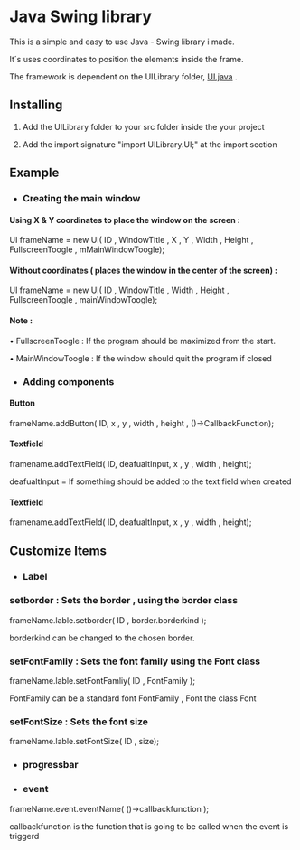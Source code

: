 # Java Swing library

This is a simple and easy to use Java - Swing library i made.

It´s uses coordinates to position the elements inside the frame.


The framework is dependent on the UILibrary folder,
[UI.java](https://github.com/Lakerolmaker/Java-Swing-library/blob/master/src/UILibrary/UI.java)
.



## Installing

1. Add the UILibrary folder to your src folder inside the your project

2. Add the import signature "import UILibrary.UI;" at the import section


## Example

* ### Creating the main window

#### Using X & Y coordinates to place the window on the screen :

UI frameName = new UI( ID , WindowTitle , X , Y , Width , Height , FullscreenToogle , mMainWindowToogle);


#### Without coordinates ( places the window in the center of the screen) :

UI frameName = new UI( ID , WindowTitle , Width , Height , FullscreenToogle , mainWindowToogle);


#### Note :
• FullscreenToogle : If the program should be maximized from the start.

• MainWindowToogle : If the window should quit the program if closed



* ### Adding components

#### Button

frameName.addButton( ID,  x ,  y , width , height , ()->CallbackFunction);

#### Textfield

framename.addTextField( ID,  deafualtInput,  x , y , width , height);

deafualtInput = If something should be added to the text field when created

#### Textfield

framename.addTextField( ID,  deafualtInput,  x , y , width , height);


## Customize Items


* ### Label

### setborder : Sets the border , using the border class

frameName.lable.setborder( ID ,  border.borderkind );

borderkind can be changed to the chosen border.


### setFontFamliy : Sets the font family using the Font class

frameName.lable.setFontFamliy( ID ,  FontFamily );

FontFamily can be a standard font FontFamily , Font the class Font


### setFontSize : Sets the font size

frameName.lable.setFontSize( ID , size);


* ### progressbar

* ### event

frameName.event.eventName( ()->callbackfunction  );

callbackfunction is the function that is going to be called when the event is triggerd
